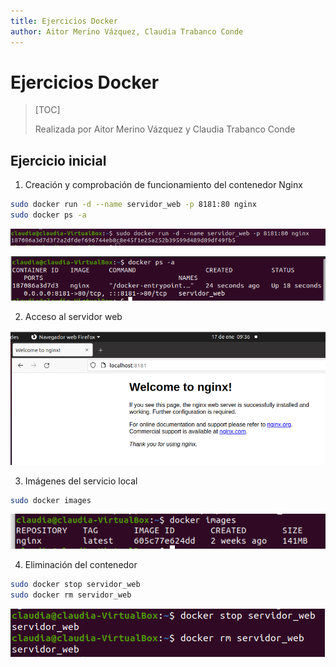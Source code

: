 ```yaml
---
title: Ejercicios Docker
author: Aitor Merino Vázquez, Claudia Trabanco Conde
---
```


# Ejercicios Docker

> [TOC]
>
> Realizada por Aitor Merino Vázquez y Claudia Trabanco Conde

## Ejercicio inicial

1. Creación y comprobación de funcionamiento del contenedor Nginx

```bash
sudo docker run -d --name servidor_web -p 8181:80 nginx
sudo docker ps -a
```

![MicrosoftTeams-image](Ejercicio%20inicial.assets/MicrosoftTeams-image.png)

![MicrosoftTeams-image(1)](Ejercicio%20inicial.assets/MicrosoftTeams-image(1).png)

2. Acceso al servidor web

![MicrosoftTeams-image(2)](Ejercicio%20inicial.assets/MicrosoftTeams-image(2).png)

3. Imágenes del servicio local

```bash
sudo docker images
```

![MicrosoftTeams-image(3)](Ejercicio%20inicial.assets/MicrosoftTeams-image(3).png)

4. Eliminación del contenedor

```bash
sudo docker stop servidor_web
sudo docker rm servidor_web
```

![MicrosoftTeams-image(4)](Ejercicio%20inicial.assets/MicrosoftTeams-image(4).png)

